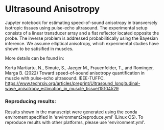 # Ultrasound Anisotropy

Jupyter notebook for estimating speed-of-sound anisotropy in transversely isotropic tissues using pulse-echo ultrasound. The experimental setup consists of a linear transducer array and a flat reflector located opposite the probe. The inverse problem is addressed probabilitically using the Bayesian inference. We assume elliptical anisotropy, which experimental studies have shown to be satisified in muscles.

More details can be found in:

Korta Martiartu, N., Simute, S., Jaeger M., Frauenfelder, T., and Rominger, Marga B. (2022) Toward speed-of-sound anisotropy quantification in
muscle with pulse-echo ultrasound. IEEE-TUFFC. https://www.techrxiv.org/articles/preprint/Ultrasound_longitudinal-wave_anisotropy_estimation_in_muscle_tissue/15104529

### Reproducing results:

Results shown in the manuscript were generated using the conda enviroment specified in 'environment2reproduce.yml' (Linux OS). To reproduce results with other platforms, please use 'environment.yml'.
